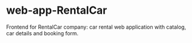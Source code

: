 # web-app-RentalCar
Frontend for RentalCar company: car rental web application with catalog, car details and booking form.
